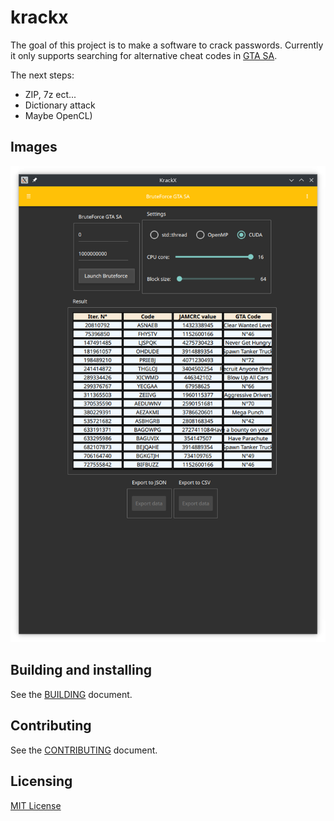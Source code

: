 # krackx

The goal of this project is to make a software to crack passwords.
Currently it only supports searching for alternative cheat codes in [GTA SA](https://github.com/bensuperpc/GTA_SA_cheat_finder).

The next steps:

- ZIP, 7z ect...
- Dictionary attack
- Maybe OpenCL)

## Images

![Main](img/Screenshot_20220504_163112.png)

## Building and installing

See the [BUILDING](BUILDING.md) document.

## Contributing

See the [CONTRIBUTING](CONTRIBUTING.md) document.

## Licensing

[MIT License](LICENSE)
